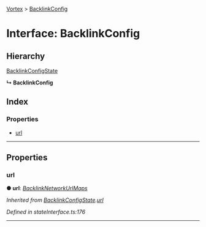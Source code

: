 [Vortex](../README.md) > [BacklinkConfig](../interfaces/backlinkconfig.md)

# Interface: BacklinkConfig

## Hierarchy

 [BacklinkConfigState](backlinkconfigstate.md)

**↳ BacklinkConfig**

## Index

### Properties

* [url](backlinkconfig.md#url)

---

## Properties

<a id="url"></a>

###  url

**● url**: *[BacklinkNetworkUrlMaps](backlinknetworkurlmaps.md)*

*Inherited from [BacklinkConfigState](backlinkconfigstate.md).[url](backlinkconfigstate.md#url)*

*Defined in stateInterface.ts:176*

___

